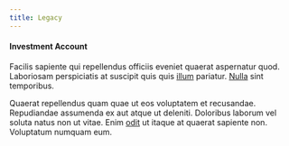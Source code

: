 ```yaml
---
title: Legacy
---
```


#### Investment Account

Facilis sapiente qui repellendus officiis eveniet quaerat aspernatur quod. Laboriosam perspiciatis at suscipit quis quis [illum](/dolore/et/calculate.md) pariatur. [Nulla](/eos/velit/vision_oriented.md) sint temporibus.

Quaerat repellendus quam quae ut eos voluptatem et recusandae. Repudiandae assumenda ex aut atque ut deleniti. Doloribus laborum vel soluta natus non ut vitae. Enim [odit](/facere/temporibus/adipisci/b2b_buckinghamshire.md) ut itaque at quaerat sapiente non. Voluptatum numquam eum.
